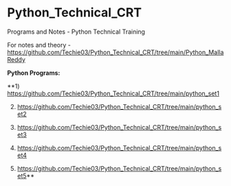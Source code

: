 # Python_Technical_CRT

Programs and Notes - Python Technical Training

For notes and theory - https://github.com/Techie03/Python_Technical_CRT/tree/main/Python_MallaReddy

**Python Programs:**

**1) https://github.com/Techie03/Python_Technical_CRT/tree/main/python_set1

2) https://github.com/Techie03/Python_Technical_CRT/tree/main/python_set2

3) https://github.com/Techie03/Python_Technical_CRT/tree/main/python_set3

4) https://github.com/Techie03/Python_Technical_CRT/tree/main/python_set4

5) https://github.com/Techie03/Python_Technical_CRT/tree/main/python_set5**
